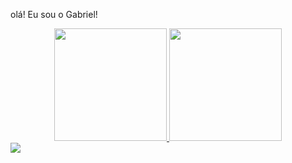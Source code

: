 
olá! Eu sou o Gabriel!



<div align = "center">
        <a href="https://github.com/canore000">
        <img height = "180em" src = "https://github-readme-stats.vercel.app/api?username=canore000&show_icons=true&theme=dracula&include_all_commits=true&count_private=true" />
        <img height = "180em" src = "https://github-readme-stats.vercel.app/api/top-langs/?username=canore000&layout=compact&langs_count=7&theme=dracula" />
      </div>

  
  <div>
        <a href="https://api.whatsapp.com/send?phone=5562983126539" target="_blank">  <img src="https://img.shields.io/badge/WhatsApp-25D366?style=for-the-badge&logo=whatsapp&logoColor=white"  ></a>
        <a href="https://www.linkedin.com/in/gabriel-augusto-alves-de-araujo-98b89b23a/" target="_blank"><img src="https://img.shields.io/badge/LinkedIn-0077B5?style=for-the-badge&logo=linkedin&logoColor=white" alt=""></a>
        <a href="mailto:gabrielalves6p@gmail.com" target="_blank"><img src="https://img.shields.io/badge/Gmail-D14836?style=for-the-badge&logo=gmail&logoColor=white" alt=""></a>
        <a href="https://www.instagram.com/gabrielalves_16/" target="-blank"><img src="https://img.shields.io/badge/Instagram-E4405F?style=for-the-badge&logo=instagram&logoColor=white" alt=""></a>
      </div>
